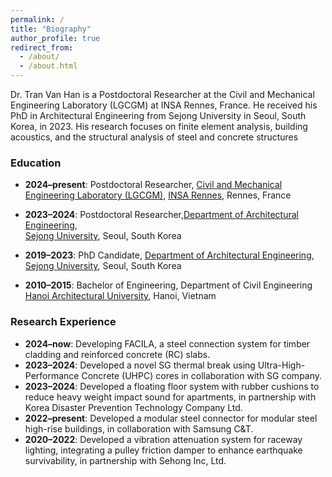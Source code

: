 ```yaml
---
permalink: /
title: "Biography"
author_profile: true
redirect_from: 
  - /about/
  - /about.html
---
```


Dr. Tran Van Han is a Postdoctoral Researcher at the Civil and Mechanical Engineering Laboratory (LGCGM) at INSA Rennes, France. He received his PhD in Architectural Engineering from Sejong University in Seoul, South Korea, in 2023. His research focuses on finite element analysis, building acoustics, and the structural analysis of steel and concrete structures

### Education
- **2024–present**: Postdoctoral Researcher, [Civil and Mechanical Engineering Laboratory (LGCGM)](https://www.insa-rennes.fr/en/lgcgm.html), [INSA Rennes](https://www.insa-rennes.fr/index.html), Rennes, France

- **2023–2024**: Postdoctoral Researcher,[Department of Architectural Engineering](https://home.sejong.ac.kr/~kihaklee/),  
  [Sejong University](http://home.sejong.ac.kr/~kihaklee/), Seoul, South Korea

- **2019–2023**: PhD Candidate, [Department of Architectural Engineering](https://home.sejong.ac.kr/~kihaklee/), 
  [Sejong University](http://home.sejong.ac.kr/~kihaklee/), Seoul, South Korea

- **2010–2015**: Bachelor of Engineering, Department of Civil Engineering  
  [Hanoi Architectural University](https://hau.edu.vn/?lang=en), Hanoi, Vietnam

### Research Experience
- **2024–now**: Developing FACILA, a steel connection system for timber cladding and reinforced concrete (RC) slabs.
- **2023–2024**: Developed a novel SG thermal break using Ultra-High-Performance Concrete (UHPC) cores in collaboration with SG company.
- **2023–2024**: Developed a floating floor system with rubber cushions to reduce heavy weight impact sound for apartments, in partnership with Korea Disaster Prevention Technology Company Ltd.
- **2022–present**: Developed a modular steel connector for modular steel high-rise buildings, in collaboration with Samsung C&T.
- **2020–2022**: Developed a vibration attenuation system for raceway lighting, integrating a pulley friction damper to enhance earthquake survivability, in partnership with Sehong Inc, Ltd.
